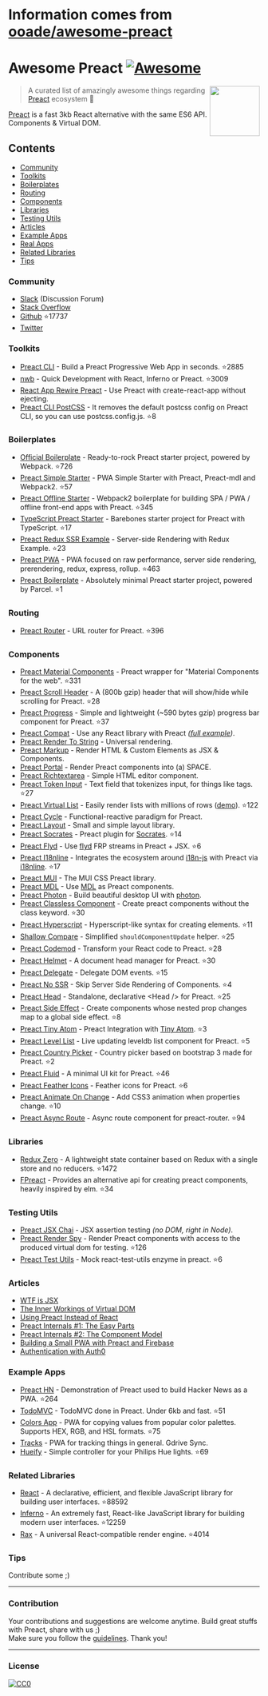# Information comes from [ooade/awesome-preact](https://github.com/ooade/awesome-preact)
# Awesome Preact [![Awesome](https://cdn.rawgit.com/sindresorhus/awesome/d7305f38d29fed78fa85652e3a63e154dd8e8829/media/badge.svg)](https://github.com/sindresorhus/awesome)

[<img src="https://rawgit.com/ooade/awesome-preact/master/preact-logo.svg" align="right" width="100">](https://preactjs.com)

> A curated list of amazingly awesome things regarding [Preact](https://github.com/developit/preact) ecosystem :star2:

[Preact](https://github.com/developit/preact) is a fast 3kb React alternative with the same ES6 API. Components & Virtual DOM.

## Contents
- [Community](#community)
- [Toolkits](#toolkits)
- [Boilerplates](#boilerplates)
- [Routing](#routing)
- [Components](#components)
- [Libraries](#libraries)
- [Testing Utils](#testing-utils)
- [Articles](#articles)
- [Example Apps](#example-apps)
- [Real Apps](https://preactjs.com/about/we-are-using)
- [Related Libraries](#related-libraries)
- [Tips](#tips)

### Community
- [Slack](https://preact-slack.now.sh) (Discussion Forum)
- [Stack Overflow](https://stackoverflow.com/questions/tagged/preact)
- [Github](https://github.com/developit/preact) :star:17737
- [Twitter](https://twitter.com/preactjs)

### Toolkits
- [Preact CLI](https://github.com/developit/preact-cli) - Build a Preact Progressive Web App in seconds. :star:2885
- [nwb](https://github.com/insin/nwb) - Quick Development with React, Inferno or Preact. :star:3009
- [React App Rewire Preact](https://github.com/timarney/react-app-rewired/tree/master/packages/react-app-rewire-preact) - Use Preact with create-react-app without ejecting.
- [Preact CLI PostCSS](https://github.com/SaraVieira/preact-cli-postcss) - It removes the default postcss config on Preact CLI, so you can use postcss.config.js. :star:8

### Boilerplates
- [Official Boilerplate](https://github.com/developit/preact-boilerplate) - Ready-to-rock Preact starter project, powered by Webpack. :star:726
- [Preact Simple Starter](https://github.com/ooade/PreactSimpleStarter) - PWA Simple Starter with Preact, Preact-mdl and Webpack2. :star:57
- [Preact Offline Starter](https://github.com/lukeed/preact-starter) - Webpack2 boilerplate for building SPA / PWA / offline front-end apps with Preact. :star:345
- [TypeScript Preact Starter](https://github.com/nickytonline/ts-preact-starter) - Barebones starter project for Preact with TypeScript. :star:17
- [Preact Redux SSR Example](https://github.com/csbun/preact-redux-ssr-example) - Server-side Rendering with Redux Example. :star:23
- [Preact PWA](https://github.com/ezekielchentnik/preact-pwa) - PWA focused on raw performance, server side rendering, prerendering, redux, express, rollup. :star:463
- [Preact Boilerplate](https://github.com/therealparmesh/preact-boilerplate) - Absolutely minimal Preact starter project, powered by Parcel. :star:1

### Routing
- [Preact Router](https://github.com/developit/preact-router) - URL router for Preact. :star:396

### Components
- [Preact Material Components](https://github.com/prateekbh/preact-material-components) - Preact wrapper for "Material Components for the web". :star:331
- [Preact Scroll Header](https://github.com/lukeed/preact-scroll-header) - A (800b gzip) header that will show/hide while scrolling for Preact. :star:28
- [Preact Progress](https://github.com/lukeed/preact-progress) - Simple and lightweight (~590 bytes gzip) progress bar component for Preact. :star:37
- [Preact Compat](https://git.io/preact-compat) - Use any React library with Preact *([full example](http://git.io/preact-compat-example))*.
- [Preact Render To String](https://git.io/preact-render-to-string) - Universal rendering.
- [Preact Markup](https://git.io/preact-markup) - Render HTML & Custom Elements as JSX & Components.
- [Preact Portal](https://git.io/preact-portal) - Render Preact components into (a) SPACE.
- [Preact Richtextarea](https://git.io/preact-richtextarea) - Simple HTML editor component.
- [Preact Token Input](https://github.com/developit/preact-token-input) - Text field that tokenizes input, for things like tags. :star:27
- [Preact Virtual List](https://github.com/developit/preact-virtual-list) - Easily render lists with millions of rows ([demo](https://jsfiddle.net/developit/qqan9pdo/)). :star:122
- [Preact Cycle](https://git.io/preact-cycle) - Functional-reactive paradigm for Preact.
- [Preact Layout](https://download.github.io/preact-layout/) - Small and simple layout library.
- [Preact Socrates](https://github.com/matthewmueller/preact-socrates) - Preact plugin for [Socrates](http://github.com/matthewmueller/socrates). :star:14
- [Preact Flyd](https://github.com/xialvjun/preact-flyd) - Use [flyd](https://github.com/paldepind/flyd) FRP streams in Preact + JSX. :star:6
- [Preact I18nline](https://github.com/download/preact-i18nline) - Integrates the ecosystem around [i18n-js](https://github.com/everydayhero/i18n-js) with Preact via [i18nline](https://github.com/download/i18nline). :star:17
- [Preact MUI](https://git.io/v1aVO) - The MUI CSS Preact library.
- [Preact MDL](https://git.io/preact-mdl) - Use [MDL](https://getmdl.io) as Preact components.
- [Preact Photon](https://git.io/preact-photon) - Build beautiful desktop UI with [photon](http://photonkit.com).
- [Preact Classless Component](https://github.com/ld0rman/preact-classless-component) - Create preact components without the class keyword. :star:30
- [Preact Hyperscript](https://github.com/queckezz/preact-hyperscript) - Hyperscript-like syntax for creating elements. :star:11
- [Shallow Compare](https://github.com/tkh44/shallow-compare) - Simplified `shouldComponentUpdate` helper. :star:25
- [Preact Codemod](https://github.com/vutran/preact-codemod) - Transform your React code to Preact. :star:28
- [Preact Helmet](https://github.com/download/preact-helmet) - A document head manager for Preact. :star:30
- [Preact Delegate](https://github.com/NekR/preact-delegate) - Delegate DOM events. :star:15
- [Preact No SSR](https://github.com/gufsky/preact-no-ssr) - Skip Server Side Rendering of Components. :star:4
- [Preact Head](https://github.com/matthewmueller/preact-head) - Standalone, declarative \<Head /\> for Preact. :star:25
- [Preact Side Effect](https://github.com/ooade/preact-side-effect) - Create components whose nested prop changes map to a global side effect. :star:8
- [Preact Tiny Atom](https://github.com/KwanMan/preact-tiny-atom) - Preact Integration with [Tiny Atom](https://github.com/qubitproducts/tiny-atom). :star:3
- [Preact Level List](https://github.com/juliangruber/preact-level-list) - Live updating leveldb list component for Preact. :star:5
- [Preact Country Picker](https://github.com/bboydflo/flagstrap-preact) - Country picker based on bootstrap 3 made for Preact. :star:2
- [Preact Fluid](https://github.com/ajainvivek/preact-fluid) - A minimal UI kit for Preact. :star:46
- [Preact Feather Icons](https://github.com/ForsakenHarmony/preact-feather) - Feather icons for Preact. :star:6
- [Preact Animate On Change](https://github.com/Sobesednik/preact-animate-on-change) - Add CSS3 animation when properties change. :star:10
- [Preact Async Route](https://github.com/prateekbh/preact-async-route) - Async route component for preact-router. :star:94

### Libraries
- [Redux Zero](https://github.com/concretesolutions/redux-zero) - A lightweight state container based on Redux with a single store and no reducers. :star:1472
- [FPreact](https://github.com/UnwrittenFun/fpreact) - Provides an alternative api for creating preact components, heavily inspired by elm. :star:34

### Testing Utils
- [Preact JSX Chai](https://git.io/preact-jsx-chai) - JSX assertion testing _(no DOM, right in Node)_.
- [Preact Render Spy](https://github.com/mzgoddard/preact-render-spy) - Render Preact components with access to the produced virtual dom for testing. :star:126
- [Preact Test Utils](https://github.com/windyGex/preact-test-utils) - Mock react-test-utils enzyme in preact. :star:6

### Articles
- [WTF is JSX](https://jasonformat.com/wtf-is-jsx/)
- [The Inner Workings of Virtual DOM](https://medium.com/@rajaraodv/the-inner-workings-of-virtual-dom-666ee7ad47cf)
- [Using Preact Instead of React](https://medium.com/@rajaraodv/using-preact-instead-of-react-70f40f53107c)
- [Preact Internals #1: The Easy Parts](https://medium.com/@asolove/preact-internals-1-the-easy-parts-3a081fa36205#.twnc3doig)
- [Preact Internals #2: The Component Model](https://medium.com/@asolove/preact-internals-2-the-component-model-36a05e32957b#.8zyec2y9v)
- [Building a Small PWA with Preact and Firebase](https://dandenney.com/posts/front-end-dev/building-a-small-pwa-with-preact-and-firebase)
- [Authentication with Auth0](https://auth0.com/blog/preact-authentication-tutorial)

### Example Apps
- [Preact HN](https://github.com/kristoferbaxter/preact-hn) - Demonstration of Preact used to build Hacker News as a PWA. :star:264
- [TodoMVC](https://github.com/developit/preact-todomvc) - TodoMVC done in Preact. Under 6kb and fast. :star:51
- [Colors App](https://github.com/lukeed/colors-app) - PWA for copying values from popular color palettes. Supports HEX, RGB, and HSL formats. :star:75
- [Tracks](https://github.com/jordic/tracks_preact/) - PWA for tracking things in general. Gdrive Sync.
- [Hueify](https://github.com/kvartborg/hueify) - Simple controller for your Philips Hue lights. :star:69

### Related Libraries
- [React](https://github.com/facebook/react) - A declarative, efficient, and flexible JavaScript library for building user interfaces. :star:88592
- [Inferno](https://github.com/infernojs/inferno) - An extremely fast, React-like JavaScript library for building modern user interfaces. :star:12259
- [Rax](https://github.com/alibaba/rax) - A universal React-compatible render engine. :star:4014

### Tips
Contribute some ;)

---
### Contribution
Your contributions and suggestions are welcome anytime. Build great stuffs with Preact, share with us ;) <br/>
Make sure you follow the [guidelines](/contributing.md). Thank you!

---
### License
[![CC0](http://mirrors.creativecommons.org/presskit/buttons/88x31/svg/cc-zero.svg)](http://creativecommons.org/publicdomain/zero/1.0/)

